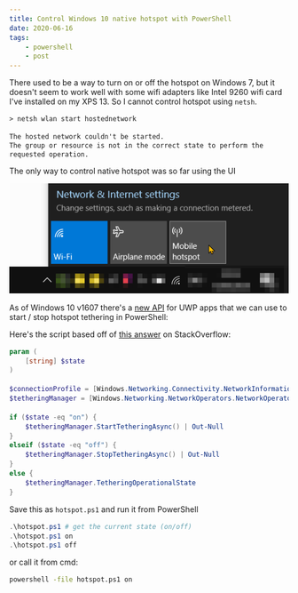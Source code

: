 ```yaml
---
title: Control Windows 10 native hotspot with PowerShell
date: 2020-06-16
tags:
    - powershell
    - post
---
```




There used to be a way to turn on or off the hotspot on Windows 7, but it doesn't seem to work well with some wifi adapters
like Intel 9260 wifi card I've installed on my XPS 13. So I cannot control hotspot using `netsh`.

```text
> netsh wlan start hostednetwork

The hosted network couldn't be started.
The group or resource is not in the correct state to perform the requested operation.
```

The only way to control native hotspot was so far using the UI

![](tray.png)

As of Windows 10 v1607 there's a [new API][api] for UWP apps that we can use to start / stop hotspot tethering in PowerShell:

Here's the script based off of [this answer][answer] on StackOverflow:

```powershell {data-filename=hotspot.ps1}
param (
    [string] $state
)

$connectionProfile = [Windows.Networking.Connectivity.NetworkInformation, Windows.Networking.Connectivity, ContentType = WindowsRuntime]::GetInternetConnectionProfile()
$tetheringManager = [Windows.Networking.NetworkOperators.NetworkOperatorTetheringManager, Windows.Networking.NetworkOperators, ContentType = WindowsRuntime]::CreateFromConnectionProfile($connectionProfile)

if ($state -eq "on") {
    $tetheringManager.StartTetheringAsync() | Out-Null
}
elseif ($state -eq "off") {
    $tetheringManager.StopTetheringAsync() | Out-Null
}
else {
    $tetheringManager.TetheringOperationalState
}
```

Save this as `hotspot.ps1` and run it from PowerShell

```powershell
.\hotspot.ps1 # get the current state (on/off)
.\hotspot.ps1 on
.\hotspot.ps1 off
```
or call it from cmd:

```cmd
powershell -file hotspot.ps1 on 
```


[api]: https://docs.microsoft.com/en-us/uwp/api/windows.networking.networkoperators.networkoperatortetheringmanager
[answer]: https://stackoverflow.com/a/55563418/5298150